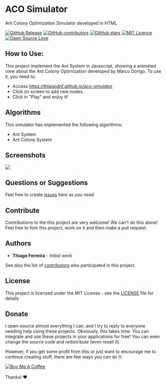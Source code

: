 # ACO Simulator

Ant Colony Optimization Simulator developed in HTML

[![GitHub Release](https://img.shields.io/github/release/thiagodnf/aco-simulator.svg)](https://github.com/thiagodnf/aco-simulator/releases/latest)
[![GitHub contributors](https://img.shields.io/github/contributors/thiagodnf/aco-simulator.svg)](https://github.com/thiagodnf/aco-simulator/graphs/contributors)
[![GitHub stars](https://img.shields.io/github/stars/thiagodnf/aco-simulator.svg)](https://github.com/thiagodnf/aco-simulator)
[![MIT Licence](https://badges.frapsoft.com/os/mit/mit.svg?v=103)](https://opensource.org/licenses/mit-license.php)
[![Open Source Love](https://badges.frapsoft.com/os/v1/open-source.svg?v=103)](https://github.com/ellerbrock/open-source-badges/)

## How to Use:

This project implement the Ant System in Javascript, showing a animated view about the Ant Colony Optimization developed by Marco Dorigo. To use it, you need to:

- Access https://thiagodnf.github.io/aco-simulator
- Click on screen to add new nodes.
- Click in "Play" and enjoy it!

## Algorithms

This simulator has implemented the following algorithms:

- Ant System
- Ant Colony System

## Screenshots

<div >
    <kbd>
        <img src="https://user-images.githubusercontent.com/114015/125091614-925daf80-e09e-11eb-80f8-ae4830246f4a.png"/>
    </kbd>
</div>

## Questions or Suggestions

Feel free to create <a href="https://github.com/thiagodnf/aco-simulator/issues">issues</a> here as you need

## Contribute

Contributions to the this project are very welcome! We can't do this alone! Feel free to fork this project, work on it and then make a pull request.

## Authors

* **Thiago Ferreira** - *Initial work*

See also the list of [contributors](https://github.com/thiagodnf/aco-simulator/graphs/contributors) who participated in this project.

## License

This project is licensed under the MIT License - see the [LICENSE](LICENSE) file for details

## Donate

I open-source almost everything I can, and I try to reply to everyone needing help using these projects. Obviously, this takes time. You can integrate and use these projects in your applications for free! You can even change the source code and redistribute (even resell it).

However, if you get some profit from this or just want to encourage me to continue creating stuff, there are few ways you can do it:

<a href="https://www.buymeacoffee.com/thiagodnf" target="_blank">
  <img src="https://www.buymeacoffee.com/assets/img/guidelines/download-assets-sm-2.svg" alt="Buy Me A Coffee">
</a>
<br/>
<br/>
Thanks! ❤️
